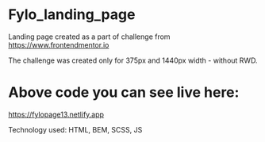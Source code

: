 # Fylo_landing_page
Landing page created as a part of challenge from https://www.frontendmentor.io

The challenge was created only for 375px and 1440px width - without RWD.

# Above code you can see live here:

https://fylopage13.netlify.app

Technology used:
HTML, BEM, SCSS, JS
